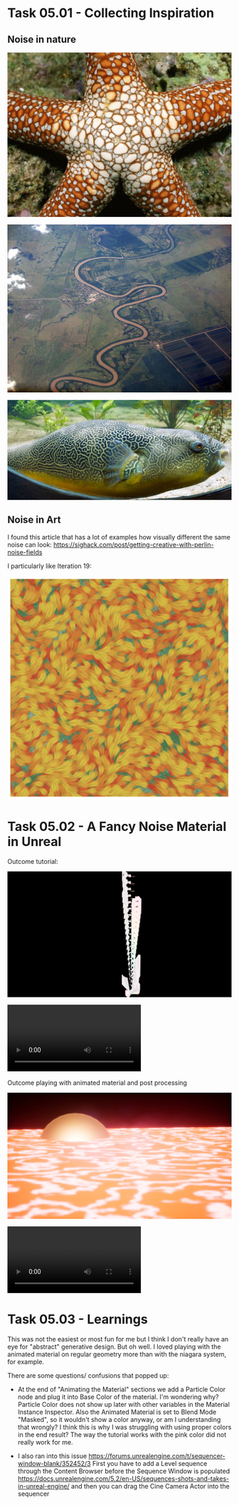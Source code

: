 # Task 05.01 - Collecting Inspiration

## Noise in nature

[![seastar](img/seastar.jpg)](https://izismile.com/2009/12/18/beautiful_patterns_in_nature_from_national_geographic_part_3_64_pics.html)

[![meandering river pattern](img/Rio-cauto-cuba.JPG)](https://en.wikipedia.org/wiki/Patterns_in_nature#/media/File:Rio-cauto-cuba.JPG)

[![puffer fish](img/Giant_Puffer_fish_skin_pattern.JPG)](https://upload.wikimedia.org/wikipedia/commons/e/e3/Giant_Puffer_fish_skin_pattern.JPG)

## Noise in Art

I found this article that has a lot of examples how visually different the same noise can look: https://sighack.com/post/getting-creative-with-perlin-noise-fields

I particularly like Iteration 19:

![iteration 19](img/iteration19.png)

# Task 05.02 - A Fancy Noise Material in Unreal

Outcome tutorial:

![render niagra thingy](img/render1.jpeg)

<video src="vid/video2.webm"><a href="vid/video1.webm">watch webm video</a></video>

Outcome playing with animated material and post processing

![render lava](img/render2.jpeg)

<video src="vid/video2.webm"><a href="vid/video2.webm">watch webm video</a></video>


# Task 05.03 - Learnings

This was not the easiest or most fun for me but I think I don't really have an eye for "abstract" generative design. But oh well. I loved playing with the animated material on regular geometry more than with the niagara system, for example.

There are some questions/ confusions that popped up:

- At the end of "Animating the Material" sections we add a Particle Color node and plug it into Base Color of the material. I'm wondering why? Particle Color does not show up later with other variables in the Material Instance Inspector. Also the Animated Material is set to Blend Mode "Masked", so it wouldn't show a color anyway, or am I understanding that wrongly? I think this is why I was struggling with using proper colors in the end result? The way the tutorial works with the pink color did not really work for me.

- I also ran into this issue https://forums.unrealengine.com/t/sequencer-window-blank/352452/3 First you have to add a Level sequence through the Content Browser before the Sequence Window is populated https://docs.unrealengine.com/5.2/en-US/sequences-shots-and-takes-in-unreal-engine/ and then you can drag the Cine Camera Actor into the sequencer
